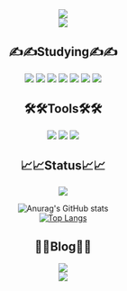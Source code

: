 <div align="center">
<img src="https://capsule-render.vercel.app/api?type=waving&color=ffc0cb&height=200&section=header&text=ddddddoii&fontSize=50">
<br>
<img src="https://mblogthumb-phinf.pstatic.net/MjAyMTExMDlfNDIg/MDAxNjM2NDM3MTQxMjk0.33kckAvmYt4QYA9LOA80jXxzdYb6FvCk_kBCsYesjrsg.iGUUqzbwuUgBjg_er987_30Yp1XotanqXV6a8nsAiaog.GIF.fnvl_8_/%25EB%25B0%2594%25EB%2584%25AC%25EB%25A1%259C%25ED%2594%25BC_%25EC%259B%2580%25EC%25A7%25A42.gif?type=w800" />
 <h2>✍️✍️Studying✍️✍️</h2>
<div>
<img src="https://img.shields.io/badge/Java-007396.svg?&style=for-the-badge&logo=Java&logoColor=white">
<img src="https://img.shields.io/badge/Python-3776AB.svg?&style=for-the-badge&logo=Python&logoColor=white">
<img src="https://img.shields.io/badge/JavaScript-F7DF1E.svg?&style=for-the-badge&logo=JavaScript&logoColor=white">
<img src="https://img.shields.io/badge/HTML5-E34F26.svg?&style=for-the-badge&logo=HTML5&logoColor=white">
<img src="https://img.shields.io/badge/CSS3-1572B6.svg?&style=for-the-badge&logo=CSS3&logoColor=white">
<img src="https://img.shields.io/badge/React-61DAFB.svg?style=for-the-badge&logo=React&logoColor=white"/> 
<img src="https://img.shields.io/badge/Django-092E20.svg?style=for-the-badge&logo=Django&logoColor=white"/> 
</div>
<h2>🛠🛠Tools🛠🛠</h2>
<div>
<img src="(https://img.shields.io/badge/Git-F05032.svg?&style=for-the-badge&logo=Git&logoColor=white">
<img src="https://img.shields.io/badge/Eclipse%20IDE-2C2255.svg?&style=for-the-badge&logo=Eclipse%20IDE&logoColor=white">
<img src="https://img.shields.io/badge/Visual%20Studio%20Code-007ACC.svg?&style=for-the-badge&logo=Visual%20Studio%20Code&logoColor=white">
</div>
<h2>📈📈Status📈📈</h2>
<img src="http://mazassumnida.wtf/api/v2/generate_badge?boj=imddoy">
<!--  <img src="http://mazandi.herokuapp.com/api?handle=imddoy&theme=warm"/>-->

![Anurag's GitHub stats](https://github-readme-stats.vercel.app/api?username=imddoy&show_icons=true&theme=dracula)
<br>
[![Top Langs](https://github-readme-stats.vercel.app/api/top-langs/?username=imddoy&layout=compact)](https://github.com/imddoy/github-readme-stats)

<h2>👀👀Blog👀👀</h2>
<a href="https://velog.io/@imddoy" target="_blank"><img src="https://img.shields.io/badge/Velog-20c997?style=for-the-badge&logo=Vimeo&logoColor=white"/></a>
<br>
<img src="https://capsule-render.vercel.app/api?type=waving&color=ffc0cb&height=100&section=footer">
</div>
